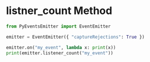# listner_count Method

```py
from PyEventsEmitter import EventEmitter

emitter = EventEmitter({ "captureRejections": True })

emitter.on("my_event", lambda x: print(x))
print(emitter.listener_count("my_event"))
```